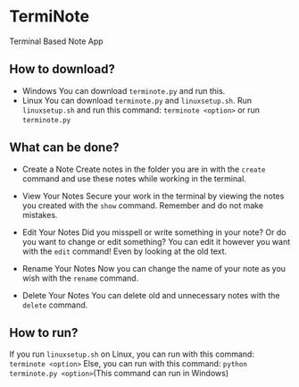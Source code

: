 # TermiNote
Terminal Based Note App

## How to download?

- Windows
  You can download ``terminote.py`` and run this.
- Linux
  You can download ``terminote.py`` and ``linuxsetup.sh``. Run ``linuxsetup.sh`` and run this command: ``terminote <option>`` or run ``terminote.py``

## What can be done?

- Create a Note
 Create notes in the folder you are in with the ``create`` command and use these notes while working in the terminal.

- View Your Notes
 Secure your work in the terminal by viewing the notes you created with the ``show`` command. Remember and do not make mistakes.

- Edit Your Notes
 Did you misspell or write something in your note? Or do you want to change or edit something? You can edit it however you want 
 with the ``edit`` command! Even by looking at the old text.

- Rename Your Notes
 Now you can change the name of your note as you wish with the ``rename`` command.

- Delete Your Notes
 You can delete old and unnecessary notes with the ``delete`` command.


## How to run?
If you run ``linuxsetup.sh`` on Linux, you can run with this command: ``terminote <option>``
Else, you can run  with this command:  ``python terminote.py <option>``(This command can run in Windows)
